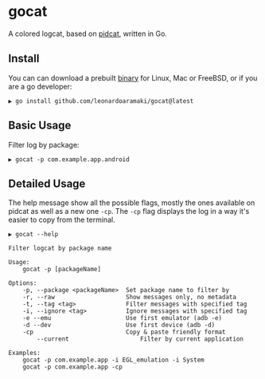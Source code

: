 # gocat

A colored logcat, based on [pidcat](https://github.com/JakeWharton/pidcat), written in Go.

## Install


You can can download a prebuilt [binary](https://github.com/leonardoaramaki/gocat/releases) for Linux, Mac or FreeBSD, or if 
you are a go developer:

```
▶ go install github.com/leonardoaramaki/gocat@latest

```

## Basic Usage

Filter log by package:

```
▶ gocat -p com.example.app.android
```

## Detailed Usage

The help message show all the possible flags, mostly the ones available on pidcat as well as a new one `-cp`. 
The `-cp` flag displays the log in a way it's easier to copy from the terminal.

```
▶ gocat --help

Filter logcat by package name

Usage:
	gocat -p [packageName]

Options:
	-p, --package <packageName>  Set package name to filter by
	-r, --raw                    Show messages only, no metadata
	-t, --tag <tag>              Filter messages with specified tag
	-i, --ignore <tag>           Ignore messages with specified tag
	-e --emu                     Use first emulator (adb -e)
	-d --dev                     Use first device (adb -d)
	-cp                          Copy & paste friendly format
    	--current                    Filter by current application

Examples:
	gocat -p com.example.app -i EGL_emulation -i System
    gocat -p com.example.app -cp
```

